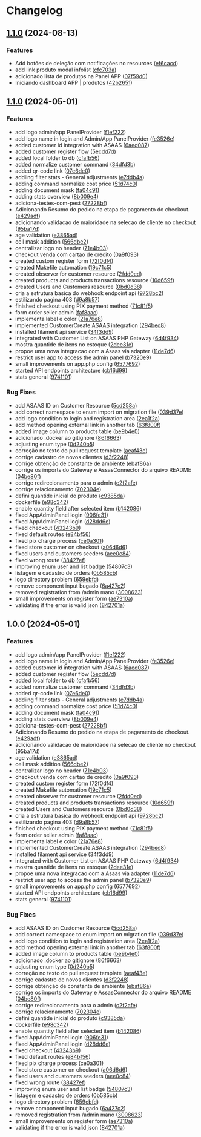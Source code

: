 # Changelog

## [1.1.0](https://github.com/icarojobs/freezer-control/compare/v1.0.0...v1.1.0) (2024-08-13)


### Features

* Add botões de deleção com notificações no resources ([ef6cacd](https://github.com/icarojobs/freezer-control/commit/ef6cacda1b74d8238df548c75b789618fa0fd597))
* add link produto modal infolist ([cfc703a](https://github.com/icarojobs/freezer-control/commit/cfc703a8ac117f7eb457a996c3d75f60b69bce9b))
* adicionado lista de produtos na Panel APP ([07f59d0](https://github.com/icarojobs/freezer-control/commit/07f59d06ff5ff886dc94b681f8f5c6a59c05fc14))
* Iniciando dashboard APP | produtos ([42b2651](https://github.com/icarojobs/freezer-control/commit/42b26514ff4d140cdd11cd10360fe327f1ae1d35))

## [1.1.0](https://github.com/RafaelBlum/freezer-control/compare/v1.0.0...v1.1.0) (2024-05-01)


### Features

* add logo admin/app PanelProvider ([f1ef222](https://github.com/RafaelBlum/freezer-control/commit/f1ef2229a79478e428e04689278529e75be45fe5))
* add logo name in login and Admin/App PanelProvider ([fe3526e](https://github.com/RafaelBlum/freezer-control/commit/fe3526ee64743a03722163d693dafb58d6e5b6c4))
* added customer id integration with ASAAS ([6aed087](https://github.com/RafaelBlum/freezer-control/commit/6aed08780390480bea03655d7b435b2f2a513385))
* added customer register flow ([5ecdd7d](https://github.com/RafaelBlum/freezer-control/commit/5ecdd7d43131e76244bdf394a928a7a5244955ff))
* added local folder to db ([cfafb56](https://github.com/RafaelBlum/freezer-control/commit/cfafb561bc6419935800cd1c0a023443416bb361))
* added normalize customer command ([34dfd3b](https://github.com/RafaelBlum/freezer-control/commit/34dfd3b0c755a2d3efdf39710bd04f5b03b8f9c7))
* added qr-code link ([07e6de0](https://github.com/RafaelBlum/freezer-control/commit/07e6de0f20f28c5cc3b8b54035d571fba76193e5))
* addiing filter stats - General adjustments ([e7ddb4a](https://github.com/RafaelBlum/freezer-control/commit/e7ddb4a12cecf95263bbb0fb95e3c05919a43fc9))
* adding command normalize cost price ([51d74c0](https://github.com/RafaelBlum/freezer-control/commit/51d74c0da2e1f3039ad2ae067004a0816da831c5))
* adding document mask ([fa04c91](https://github.com/RafaelBlum/freezer-control/commit/fa04c9146d86067c628e192b28d7c0f5bd8446c0))
* adding stats overview ([8b009e4](https://github.com/RafaelBlum/freezer-control/commit/8b009e463abfbf97e73e65eb6e99cc951d70e0b6))
* adiciona-testes-com-pest ([27228bf](https://github.com/RafaelBlum/freezer-control/commit/27228bf39f7405ea807171bb9ad6bdefea23aad2))
* Adicionando Resumo do pedido na etapa de pagamento do checkout. ([e429adf](https://github.com/RafaelBlum/freezer-control/commit/e429adf8874fb82d5effb774f42fb4fe6fdf14b8))
* adicionando validacao de maioridade na selecao de cliente no checkout ([95ba17d](https://github.com/RafaelBlum/freezer-control/commit/95ba17dd84e8c854be4025f94bede716d8f5d3fa))
* age validation ([e3865ad](https://github.com/RafaelBlum/freezer-control/commit/e3865ade6d02d2bc519d4569e5b566d3b3bd4bfe))
* cell mask addition ([566dbe2](https://github.com/RafaelBlum/freezer-control/commit/566dbe204773d5845e14ee9176d5539805546946))
* centralizar logo no header ([71e4b03](https://github.com/RafaelBlum/freezer-control/commit/71e4b03a5300c7da48a95feb0453cbc228513842))
* checkout venda com cartao de credito ([0a9f093](https://github.com/RafaelBlum/freezer-control/commit/0a9f093f8b4164c51065ba969e56c1d74b943d76))
* created custom register form ([72f0df4](https://github.com/RafaelBlum/freezer-control/commit/72f0df4e65e8c5ef24354d11903311aa5a3797a5))
* created Makefile automation ([19c71c5](https://github.com/RafaelBlum/freezer-control/commit/19c71c56e4b6a4eec4f2c9853deec8ebc3c3308f))
* created observer for customer resource ([2fdd0ed](https://github.com/RafaelBlum/freezer-control/commit/2fdd0ed822d59da12d7df22b9ab7e74b9f19be6e))
* created products and products transactions resource ([10d659f](https://github.com/RafaelBlum/freezer-control/commit/10d659f56d60dea42f82b5adfb2a05a5f4e0b362))
* created Users and Customers resource ([0bd0d38](https://github.com/RafaelBlum/freezer-control/commit/0bd0d38b4365232564f880c558fa199b4a12f826))
* cria a estrutura basica do webhook endpoint api ([9728bc2](https://github.com/RafaelBlum/freezer-control/commit/9728bc227ec0b5060b913b58d45e5e8631700359))
* estilizando pagina 403 ([d9a8b57](https://github.com/RafaelBlum/freezer-control/commit/d9a8b570c5179496936512a2611bb9b35ac1631c))
* finished checkout using PIX payment method ([71c81f5](https://github.com/RafaelBlum/freezer-control/commit/71c81f5bfd648e253ab2976e13f1c4f9437b2263))
* form order seller admin ([faf8aac](https://github.com/RafaelBlum/freezer-control/commit/faf8aacb5d5a880564163ee69e3ee0c1da0c6154))
* implementa label e color ([21a76e8](https://github.com/RafaelBlum/freezer-control/commit/21a76e8f7f5f6a2ed9c36b50d1a5b6c383f2f7df))
* implemented CustomerCreate ASAAS integration ([294bed8](https://github.com/RafaelBlum/freezer-control/commit/294bed8b2be19b6321d1c81e1cf918b9d4935d01))
* installed filament api service ([34f3dd9](https://github.com/RafaelBlum/freezer-control/commit/34f3dd9469971b131b9c38d368829f7eceef4686))
* integrated with Customer List on ASAAS PHP Gateway ([6d4f934](https://github.com/RafaelBlum/freezer-control/commit/6d4f9346369a943bbf381bb84b6c27b400e590d1))
* mostra quantide de itens no estoque ([2dee31e](https://github.com/RafaelBlum/freezer-control/commit/2dee31e3156f37a5a99a99ddcb8c299440de5b49))
* propoe uma nova integracao com a Asaas via adapter ([11de7d6](https://github.com/RafaelBlum/freezer-control/commit/11de7d6a0895d8e752b110538f8431ddb9ac5329))
* restrict user app to access the admin panel ([b7320e9](https://github.com/RafaelBlum/freezer-control/commit/b7320e9c37f6d90bd6ff85372540eb54997a36fb))
* small improvements on app.php config ([6577692](https://github.com/RafaelBlum/freezer-control/commit/6577692bbb68269d99b2cd4cba86686486982c76))
* started API endpoints architecture ([cb16d99](https://github.com/RafaelBlum/freezer-control/commit/cb16d9985232af60ca74c7e1ad995e635411bfb2))
* stats general ([9741101](https://github.com/RafaelBlum/freezer-control/commit/9741101505920585bd734891680a043e76a96c5b))


### Bug Fixes

* add ASAAS ID on Customer Resource ([5cd258a](https://github.com/RafaelBlum/freezer-control/commit/5cd258acd77db47658f7d0b2d100a18d2105ee34))
* add correct namespace to enum import on migration file ([039d37e](https://github.com/RafaelBlum/freezer-control/commit/039d37e9fc9fc2609799aad19449d8666d6f3ed8))
* add logo condition to login and registration area ([2ea1f2a](https://github.com/RafaelBlum/freezer-control/commit/2ea1f2acbe3100e733f43afccc05fc00236bf952))
* add method opening external link in another tab ([63f800f](https://github.com/RafaelBlum/freezer-control/commit/63f800f45f7b3989fef3d18d985fb45305fd0ffd))
* added image column to products table ([be9b4e0](https://github.com/RafaelBlum/freezer-control/commit/be9b4e09f1f70783bc99e1da013585ea3294884b))
* adicionado .docker ao gitignore ([86f6663](https://github.com/RafaelBlum/freezer-control/commit/86f6663bc12f2d08b14aa75cba93a4192fae9ff3))
* adjusting enum type ([0d240b5](https://github.com/RafaelBlum/freezer-control/commit/0d240b52d034c8c981bd360d8b8af6bcff2d3a99))
* correção no texto do pull request template ([aeaf43e](https://github.com/RafaelBlum/freezer-control/commit/aeaf43e1ac4d03686d4b4baae37a418477d82ac2))
* corrige cadastro de novos clientes ([d3f2248](https://github.com/RafaelBlum/freezer-control/commit/d3f2248ae310f669ef0100a759b354d2aae283dd))
* corrige obtenção de constante de ambiente ([ebaf86a](https://github.com/RafaelBlum/freezer-control/commit/ebaf86a61e582d074d1b62c951ab2c50fb17e17c))
* corrige os imports do Gateway e AssasConnector do arquivo README ([04be80f](https://github.com/RafaelBlum/freezer-control/commit/04be80f19d5aca0ea5f76ba00e52cb1a84e6b65c))
* corrige redirecionamento para o admin ([c2f2afe](https://github.com/RafaelBlum/freezer-control/commit/c2f2afee6a51de4af25c169e2ab02fd5721fc280))
* corrige relacionamento ([702304e](https://github.com/RafaelBlum/freezer-control/commit/702304e78e18f0689948f15ff7012df137354a03))
* defini quantide inicial do produto ([c9385da](https://github.com/RafaelBlum/freezer-control/commit/c9385da810f0818ac685cc5051f225412d1593be))
* dockerfile ([e98c342](https://github.com/RafaelBlum/freezer-control/commit/e98c34288e902e833c322aa4aa68ed2f36381f9c))
* enable quantity field after selected item ([b142086](https://github.com/RafaelBlum/freezer-control/commit/b142086e587cb001ebc5cf75307e7aad1a4f0344))
* fixed AppAdminPanel login ([906fe31](https://github.com/RafaelBlum/freezer-control/commit/906fe31583b0bbcb5acc810f18295758f4449fe0))
* fixed AppAdminPanel login ([d28dd6e](https://github.com/RafaelBlum/freezer-control/commit/d28dd6e38e8c472d5bcaa512ca5531783d818784))
* fixed checkout ([43243b9](https://github.com/RafaelBlum/freezer-control/commit/43243b9f5a03202dfacc7ad5ef53bcd75e281594))
* fixed default routes ([e84bf56](https://github.com/RafaelBlum/freezer-control/commit/e84bf565b7663515c7222a89f5b294030c41a240))
* fixed pix charge process ([ce0a301](https://github.com/RafaelBlum/freezer-control/commit/ce0a30171742be90140a440f419e8fa374a3612a))
* fixed store customer on checkout ([a06d6d6](https://github.com/RafaelBlum/freezer-control/commit/a06d6d67b7669c69857f462738d974624e01e2e2))
* fixed users and customers seeders ([aee0c84](https://github.com/RafaelBlum/freezer-control/commit/aee0c84a822dbaa24f92b684b44ef0dd88fb902d))
* fixed wrong route ([38427ef](https://github.com/RafaelBlum/freezer-control/commit/38427ef0c516b831f65a37b46d5b23ed638e9f0e))
* improving enum user and list badge ([54807c3](https://github.com/RafaelBlum/freezer-control/commit/54807c3fd973caaf8422f53e92d459e5a9f54e6a))
* listagem e cadastro de orders ([0b585cb](https://github.com/RafaelBlum/freezer-control/commit/0b585cb2998ec45221cc998265fd3479a88c9608))
* logo directory problem ([659ebfd](https://github.com/RafaelBlum/freezer-control/commit/659ebfdb2d8d514e17463d7051b04af442415ace))
* remove component input bugado ([6a427c2](https://github.com/RafaelBlum/freezer-control/commit/6a427c246a738a7387d3eef7667507c2a5c087c1))
* removed registration from /admin mano ([3008623](https://github.com/RafaelBlum/freezer-control/commit/3008623462ab285251b609b4abe2b75713829c34))
* small improvements on register form ([ae7310a](https://github.com/RafaelBlum/freezer-control/commit/ae7310aa0684f0eadf50021217da8fb04677f9f6))
* validating if the error is valid json ([842701a](https://github.com/RafaelBlum/freezer-control/commit/842701ab4b2e55d1c07fd4d96da52078aa46ac6b))

## 1.0.0 (2024-05-01)


### Features

* add logo admin/app PanelProvider ([f1ef222](https://github.com/icarojobs/freezer-control/commit/f1ef2229a79478e428e04689278529e75be45fe5))
* add logo name in login and Admin/App PanelProvider ([fe3526e](https://github.com/icarojobs/freezer-control/commit/fe3526ee64743a03722163d693dafb58d6e5b6c4))
* added customer id integration with ASAAS ([6aed087](https://github.com/icarojobs/freezer-control/commit/6aed08780390480bea03655d7b435b2f2a513385))
* added customer register flow ([5ecdd7d](https://github.com/icarojobs/freezer-control/commit/5ecdd7d43131e76244bdf394a928a7a5244955ff))
* added local folder to db ([cfafb56](https://github.com/icarojobs/freezer-control/commit/cfafb561bc6419935800cd1c0a023443416bb361))
* added normalize customer command ([34dfd3b](https://github.com/icarojobs/freezer-control/commit/34dfd3b0c755a2d3efdf39710bd04f5b03b8f9c7))
* added qr-code link ([07e6de0](https://github.com/icarojobs/freezer-control/commit/07e6de0f20f28c5cc3b8b54035d571fba76193e5))
* addiing filter stats - General adjustments ([e7ddb4a](https://github.com/icarojobs/freezer-control/commit/e7ddb4a12cecf95263bbb0fb95e3c05919a43fc9))
* adding command normalize cost price ([51d74c0](https://github.com/icarojobs/freezer-control/commit/51d74c0da2e1f3039ad2ae067004a0816da831c5))
* adding document mask ([fa04c91](https://github.com/icarojobs/freezer-control/commit/fa04c9146d86067c628e192b28d7c0f5bd8446c0))
* adding stats overview ([8b009e4](https://github.com/icarojobs/freezer-control/commit/8b009e463abfbf97e73e65eb6e99cc951d70e0b6))
* adiciona-testes-com-pest ([27228bf](https://github.com/icarojobs/freezer-control/commit/27228bf39f7405ea807171bb9ad6bdefea23aad2))
* Adicionando Resumo do pedido na etapa de pagamento do checkout. ([e429adf](https://github.com/icarojobs/freezer-control/commit/e429adf8874fb82d5effb774f42fb4fe6fdf14b8))
* adicionando validacao de maioridade na selecao de cliente no checkout ([95ba17d](https://github.com/icarojobs/freezer-control/commit/95ba17dd84e8c854be4025f94bede716d8f5d3fa))
* age validation ([e3865ad](https://github.com/icarojobs/freezer-control/commit/e3865ade6d02d2bc519d4569e5b566d3b3bd4bfe))
* cell mask addition ([566dbe2](https://github.com/icarojobs/freezer-control/commit/566dbe204773d5845e14ee9176d5539805546946))
* centralizar logo no header ([71e4b03](https://github.com/icarojobs/freezer-control/commit/71e4b03a5300c7da48a95feb0453cbc228513842))
* checkout venda com cartao de credito ([0a9f093](https://github.com/icarojobs/freezer-control/commit/0a9f093f8b4164c51065ba969e56c1d74b943d76))
* created custom register form ([72f0df4](https://github.com/icarojobs/freezer-control/commit/72f0df4e65e8c5ef24354d11903311aa5a3797a5))
* created Makefile automation ([19c71c5](https://github.com/icarojobs/freezer-control/commit/19c71c56e4b6a4eec4f2c9853deec8ebc3c3308f))
* created observer for customer resource ([2fdd0ed](https://github.com/icarojobs/freezer-control/commit/2fdd0ed822d59da12d7df22b9ab7e74b9f19be6e))
* created products and products transactions resource ([10d659f](https://github.com/icarojobs/freezer-control/commit/10d659f56d60dea42f82b5adfb2a05a5f4e0b362))
* created Users and Customers resource ([0bd0d38](https://github.com/icarojobs/freezer-control/commit/0bd0d38b4365232564f880c558fa199b4a12f826))
* cria a estrutura basica do webhook endpoint api ([9728bc2](https://github.com/icarojobs/freezer-control/commit/9728bc227ec0b5060b913b58d45e5e8631700359))
* estilizando pagina 403 ([d9a8b57](https://github.com/icarojobs/freezer-control/commit/d9a8b570c5179496936512a2611bb9b35ac1631c))
* finished checkout using PIX payment method ([71c81f5](https://github.com/icarojobs/freezer-control/commit/71c81f5bfd648e253ab2976e13f1c4f9437b2263))
* form order seller admin ([faf8aac](https://github.com/icarojobs/freezer-control/commit/faf8aacb5d5a880564163ee69e3ee0c1da0c6154))
* implementa label e color ([21a76e8](https://github.com/icarojobs/freezer-control/commit/21a76e8f7f5f6a2ed9c36b50d1a5b6c383f2f7df))
* implemented CustomerCreate ASAAS integration ([294bed8](https://github.com/icarojobs/freezer-control/commit/294bed8b2be19b6321d1c81e1cf918b9d4935d01))
* installed filament api service ([34f3dd9](https://github.com/icarojobs/freezer-control/commit/34f3dd9469971b131b9c38d368829f7eceef4686))
* integrated with Customer List on ASAAS PHP Gateway ([6d4f934](https://github.com/icarojobs/freezer-control/commit/6d4f9346369a943bbf381bb84b6c27b400e590d1))
* mostra quantide de itens no estoque ([2dee31e](https://github.com/icarojobs/freezer-control/commit/2dee31e3156f37a5a99a99ddcb8c299440de5b49))
* propoe uma nova integracao com a Asaas via adapter ([11de7d6](https://github.com/icarojobs/freezer-control/commit/11de7d6a0895d8e752b110538f8431ddb9ac5329))
* restrict user app to access the admin panel ([b7320e9](https://github.com/icarojobs/freezer-control/commit/b7320e9c37f6d90bd6ff85372540eb54997a36fb))
* small improvements on app.php config ([6577692](https://github.com/icarojobs/freezer-control/commit/6577692bbb68269d99b2cd4cba86686486982c76))
* started API endpoints architecture ([cb16d99](https://github.com/icarojobs/freezer-control/commit/cb16d9985232af60ca74c7e1ad995e635411bfb2))
* stats general ([9741101](https://github.com/icarojobs/freezer-control/commit/9741101505920585bd734891680a043e76a96c5b))


### Bug Fixes

* add ASAAS ID on Customer Resource ([5cd258a](https://github.com/icarojobs/freezer-control/commit/5cd258acd77db47658f7d0b2d100a18d2105ee34))
* add correct namespace to enum import on migration file ([039d37e](https://github.com/icarojobs/freezer-control/commit/039d37e9fc9fc2609799aad19449d8666d6f3ed8))
* add logo condition to login and registration area ([2ea1f2a](https://github.com/icarojobs/freezer-control/commit/2ea1f2acbe3100e733f43afccc05fc00236bf952))
* add method opening external link in another tab ([63f800f](https://github.com/icarojobs/freezer-control/commit/63f800f45f7b3989fef3d18d985fb45305fd0ffd))
* added image column to products table ([be9b4e0](https://github.com/icarojobs/freezer-control/commit/be9b4e09f1f70783bc99e1da013585ea3294884b))
* adicionado .docker ao gitignore ([86f6663](https://github.com/icarojobs/freezer-control/commit/86f6663bc12f2d08b14aa75cba93a4192fae9ff3))
* adjusting enum type ([0d240b5](https://github.com/icarojobs/freezer-control/commit/0d240b52d034c8c981bd360d8b8af6bcff2d3a99))
* correção no texto do pull request template ([aeaf43e](https://github.com/icarojobs/freezer-control/commit/aeaf43e1ac4d03686d4b4baae37a418477d82ac2))
* corrige cadastro de novos clientes ([d3f2248](https://github.com/icarojobs/freezer-control/commit/d3f2248ae310f669ef0100a759b354d2aae283dd))
* corrige obtenção de constante de ambiente ([ebaf86a](https://github.com/icarojobs/freezer-control/commit/ebaf86a61e582d074d1b62c951ab2c50fb17e17c))
* corrige os imports do Gateway e AssasConnector do arquivo README ([04be80f](https://github.com/icarojobs/freezer-control/commit/04be80f19d5aca0ea5f76ba00e52cb1a84e6b65c))
* corrige redirecionamento para o admin ([c2f2afe](https://github.com/icarojobs/freezer-control/commit/c2f2afee6a51de4af25c169e2ab02fd5721fc280))
* corrige relacionamento ([702304e](https://github.com/icarojobs/freezer-control/commit/702304e78e18f0689948f15ff7012df137354a03))
* defini quantide inicial do produto ([c9385da](https://github.com/icarojobs/freezer-control/commit/c9385da810f0818ac685cc5051f225412d1593be))
* dockerfile ([e98c342](https://github.com/icarojobs/freezer-control/commit/e98c34288e902e833c322aa4aa68ed2f36381f9c))
* enable quantity field after selected item ([b142086](https://github.com/icarojobs/freezer-control/commit/b142086e587cb001ebc5cf75307e7aad1a4f0344))
* fixed AppAdminPanel login ([906fe31](https://github.com/icarojobs/freezer-control/commit/906fe31583b0bbcb5acc810f18295758f4449fe0))
* fixed AppAdminPanel login ([d28dd6e](https://github.com/icarojobs/freezer-control/commit/d28dd6e38e8c472d5bcaa512ca5531783d818784))
* fixed checkout ([43243b9](https://github.com/icarojobs/freezer-control/commit/43243b9f5a03202dfacc7ad5ef53bcd75e281594))
* fixed default routes ([e84bf56](https://github.com/icarojobs/freezer-control/commit/e84bf565b7663515c7222a89f5b294030c41a240))
* fixed pix charge process ([ce0a301](https://github.com/icarojobs/freezer-control/commit/ce0a30171742be90140a440f419e8fa374a3612a))
* fixed store customer on checkout ([a06d6d6](https://github.com/icarojobs/freezer-control/commit/a06d6d67b7669c69857f462738d974624e01e2e2))
* fixed users and customers seeders ([aee0c84](https://github.com/icarojobs/freezer-control/commit/aee0c84a822dbaa24f92b684b44ef0dd88fb902d))
* fixed wrong route ([38427ef](https://github.com/icarojobs/freezer-control/commit/38427ef0c516b831f65a37b46d5b23ed638e9f0e))
* improving enum user and list badge ([54807c3](https://github.com/icarojobs/freezer-control/commit/54807c3fd973caaf8422f53e92d459e5a9f54e6a))
* listagem e cadastro de orders ([0b585cb](https://github.com/icarojobs/freezer-control/commit/0b585cb2998ec45221cc998265fd3479a88c9608))
* logo directory problem ([659ebfd](https://github.com/icarojobs/freezer-control/commit/659ebfdb2d8d514e17463d7051b04af442415ace))
* remove component input bugado ([6a427c2](https://github.com/icarojobs/freezer-control/commit/6a427c246a738a7387d3eef7667507c2a5c087c1))
* removed registration from /admin mano ([3008623](https://github.com/icarojobs/freezer-control/commit/3008623462ab285251b609b4abe2b75713829c34))
* small improvements on register form ([ae7310a](https://github.com/icarojobs/freezer-control/commit/ae7310aa0684f0eadf50021217da8fb04677f9f6))
* validating if the error is valid json ([842701a](https://github.com/icarojobs/freezer-control/commit/842701ab4b2e55d1c07fd4d96da52078aa46ac6b))
